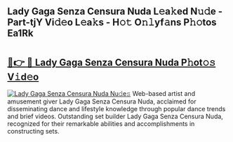## Lady Gaga Senza Censura Nuda L𝚎a𝚔ed N𝚞𝚍e - Part-tjY Vi𝚍𝚎o L𝚎a𝚔s - H𝚘𝚝 O𝚗𝚕yf𝚊ns P𝚑𝚘tos Ea1Rk

# <h2><a href="http://kfcxhgx.oniu.top/?m=Lady+Gaga+Senza+Censura+Nuda">🔗👉 🔴 Lady Gaga Senza Censura Nuda P𝚑ot𝚘𝚜 V𝚒d𝚎o</a></h2>

[![Lady Gaga Senza Censura Nuda Nu𝚍e𝚜](https://i.imgur.com/0qMVB7G.gif)](http://kfcxhgx.oniu.top/?m=Lady+Gaga+Senza+Censura+Nuda)
Web-based artist and amusement giver Lady Gaga Senza Censura Nuda, acclaimed for disseminating dance and lifestyle knowledge through popular dance trends and brief videos. Outstanding set builder Lady Gaga Senza Censura Nuda, recognized for their remarkable abilities and accomplishments in constructing sets.  
